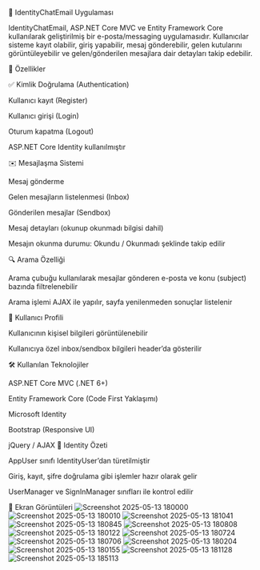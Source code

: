 📧 IdentityChatEmail Uygulaması

IdentityChatEmail, ASP.NET Core MVC ve Entity Framework Core kullanılarak geliştirilmiş bir e-posta/messaging uygulamasıdır. Kullanıcılar sisteme kayıt olabilir, giriş yapabilir, mesaj gönderebilir, gelen kutularını görüntüleyebilir ve gelen/gönderilen mesajlara dair detayları takip edebilir.

🚀 Özellikler

✅ Kimlik Doğrulama (Authentication)

Kullanıcı kayıt (Register)

Kullanıcı girişi (Login)

Oturum kapatma (Logout)

ASP.NET Core Identity kullanılmıştır

✉️ Mesajlaşma Sistemi

Mesaj gönderme

Gelen mesajların listelenmesi (Inbox)

Gönderilen mesajlar (Sendbox)

Mesaj detayları (okunup okunmadı bilgisi dahil)

Mesajın okunma durumu: Okundu / Okunmadı şeklinde takip edilir

🔍 Arama Özelliği

Arama çubuğu kullanılarak mesajlar gönderen e-posta ve konu (subject) bazında filtrelenebilir

Arama işlemi AJAX ile yapılır, sayfa yenilenmeden sonuçlar listelenir

👤 Kullanıcı Profili

Kullanıcının kişisel bilgileri görüntülenebilir

Kullanıcıya özel inbox/sendbox bilgileri header’da gösterilir

🛠️ Kullanılan Teknolojiler

ASP.NET Core MVC (.NET 6+)

Entity Framework Core (Code First Yaklaşımı)

Microsoft Identity

Bootstrap (Responsive UI)

jQuery / AJAX
🔐 Identity Özeti

AppUser sınıfı IdentityUser’dan türetilmiştir

Giriş, kayıt, şifre doğrulama gibi işlemler hazır olarak gelir

UserManager ve SignInManager sınıfları ile kontrol edilir


📸 Ekran Görüntüleri
![Screenshot 2025-05-13 180000](https://github.com/user-attachments/assets/0e8f2696-de82-41bc-9c44-a43a3fe3b3b9)
![Screenshot 2025-05-13 180010](https://github.com/user-attachments/assets/d53d7d0d-8c17-4673-b962-40906da54cdc)
![Screenshot 2025-05-13 181041](https://github.com/user-attachments/assets/3bafdb6f-0f47-4c17-88b7-66e486bb4ab0)
![Screenshot 2025-05-13 180845](https://github.com/user-attachments/assets/6a5d2ba9-6f61-4ce1-b995-3efcc8320c59)
![Screenshot 2025-05-13 180808](https://github.com/user-attachments/assets/935b63ba-e000-4b72-96f5-1b15a8eb502b)
![Screenshot 2025-05-13 180122](https://github.com/user-attachments/assets/4b2fcbb6-f562-40f2-b9b1-4f9d4e5f3336)
![Screenshot 2025-05-13 180724](https://github.com/user-attachments/assets/9de837f7-846b-43be-80ee-389145b8edc7)
![Screenshot 2025-05-13 180706](https://github.com/user-attachments/assets/e035be87-06a0-44a5-ba00-bb95d9d8c938)
![Screenshot 2025-05-13 180204](https://github.com/user-attachments/assets/1e9f96b0-2c77-4583-9172-b33093036560)
![Screenshot 2025-05-13 180155](https://github.com/user-attachments/assets/7e2bfac3-b24e-43b8-b5c9-a776d5bad85f)
![Screenshot 2025-05-13 181128](https://github.com/user-attachments/assets/6cfd74b8-c3e6-4a63-9b41-f19753c15222)
![Screenshot 2025-05-13 185113](https://github.com/user-attachments/assets/63a44f3c-e6bd-4534-9898-04fdf662c389)

